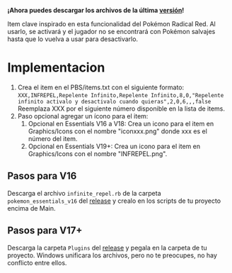 **¡Ahora puedes descargar los archivos de la última [versión](https://github.com/Pokemon-Fan-Games/InfiniteRepel/releases/latest)!**

Item clave inspirado en esta funcionalidad del Pokémon Radical Red. Al usarlo, se activará y el jugador no se encontrará con Pokémon salvajes hasta que lo vuelva a usar para desactivarlo.

# Implementacion

1. Crea el item en el PBS/items.txt con el siguiente formato:
   `XXX,INFREPEL,Repelente Infinito,Repelente Infinito,8,0,"Repelente infinito activalo y desactivalo cuando quieras",2,0,6,,,false`
   Reemplaza XXX por el siguiente número disponible en la lista de items.
2. Paso opcional agregar un ícono para el item:
   1. Opcional en Essentials V16 a V18: Crea un icono para el item en Graphics/Icons con el nombre "iconxxx.png" donde xxx es el número del item.
   2. Opcional en Essentials V19+: Crea un icono para el item en Graphics/Icons con el nombre "INFREPEL.png".

## Pasos para V16

Descarga el archivo `infinite_repel.rb` de la carpeta `pokemon_essentials_v16` del [release](https://github.com/Pokemon-Fan-Games/InfiniteRepel/releases/latest) y crealo en los scripts de tu proyecto encima de Main.

## Pasos para V17+

Descarga la carpeta `Plugins` del [release](https://github.com/Pokemon-Fan-Games/InfiniteRepel/releases/latest) y pegala en la carpeta de tu proyecto. Windows unificara los archivos, pero no te preocupes, no hay conflicto entre ellos.
